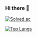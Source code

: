 ### Hi there 👋


[![Solved.ac](http://mazassumnida.wtf/api/v2/generate_badge?boj=cherror)](https://solved.ac/cherror)


[![Top Langs](https://github-readme-stats.vercel.app/api/top-langs/?username=cherror&layout=compact)](https://github.com/cherror/github-readme-stats)

<!--
**cherror/cherror** is a ✨ _special_ ✨ repository because its `README.md` (this file) appears on your GitHub profile.

Here are some ideas to get you started:

- 🔭 I’m currently working on ...
- 🌱 I’m currently learning ...
- 👯 I’m looking to collaborate on ...
- 🤔 I’m looking for help with ...
- 💬 Ask me about ...
- 📫 How to reach me: ...
- 😄 Pronouns: ...
- ⚡ Fun fact: ...
-->
